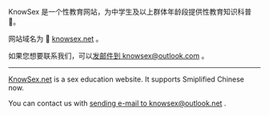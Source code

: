 KnowSex 是一个性教育网站，为中学生及以上群体年龄段提供性教育知识科普📕。

网站域名为 🔗 [knowsex.net](https://knowsex.net/) 。

如果您想要联系我们，可以[发邮件到 knowsex@outlook.com](mailto:knowsex@outlook.net) 。

---

[KnowSex.net](https://knowsex.net/) is a sex education website. It supports Smiplified Chinese now.

You can contact us with [sending e-mail to knowsex@outlook.net](mailto:knowsex@outlook.com) .
